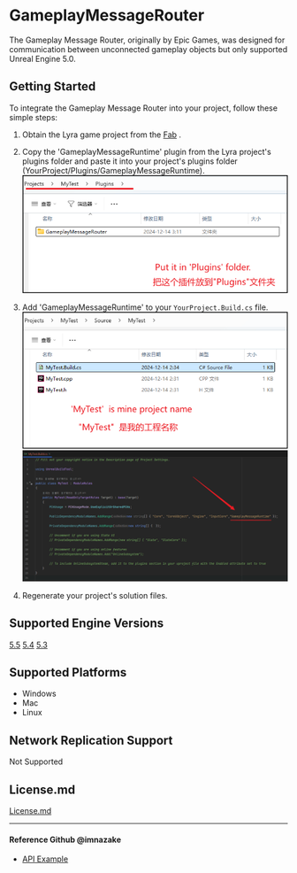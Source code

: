 # GameplayMessageRouter
The Gameplay Message Router, originally by Epic Games, was designed for communication between unconnected gameplay objects but only supported Unreal Engine 5.0.

## Getting Started

To integrate the Gameplay Message Router into your project, follow these simple steps:

1. Obtain the Lyra game project from the [Fab](https://www.fab.com/zh-cn/listings/93faede1-4434-47c0-85f1-bf27c0820ad0) .

2. Copy the 'GameplayMessageRuntime' plugin from the Lyra project's plugins folder and paste it into your project's plugins folder (YourProject/Plugins/GameplayMessageRuntime).
![WhereIsFolder](https://raw.githubusercontent.com/laomo404/GameplayMessageRouter/docs/Docs/WhereIsFolder.png)

3. Add 'GameplayMessageRuntime' to your `YourProject.Build.cs` file.
![WhereIsFile](https://raw.githubusercontent.com/laomo404/GameplayMessageRouter/docs/Docs/WhereIsFile.png)
![HowToAdd](https://raw.githubusercontent.com/laomo404/GameplayMessageRouter/docs/Docs/HowToAdd.png)

4. Regenerate your project's solution files.

## Supported Engine Versions
[5.5](https://github.com/laomo404/GameplayMessageRouter/releases/tag/5.5) 
[5.4](https://github.com/laomo404/GameplayMessageRouter/releases/tag/5.4) 
[5.3](https://github.com/laomo404/GameplayMessageRouter/releases/tag/5.3) 

## Supported Platforms

- Windows
- Mac
- Linux

## Network Replication Support

Not Supported


## License.md
[License.md](GameplayMessageRouter/License.md) 

---
#### Reference Github @imnazake
- [API Example](https://github.com/imnazake/gameplay-message-router)